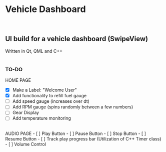 # Vehicle Dashboard
</br>

## UI build for a vehicle dashboard (SwipeView)

Written in Qt, QML and C++
</br>
</br>

### TO-DO
HOME PAGE
- [X] Make a Label: "Welcome User"
- [X] Add functionality to refill fuel gauge
- [ ] Add speed gauge  (increases over dt)
- [ ] Add RPM gauge  (spins randomly between a few numbers)
- [ ] Gear Display
- [ ] Add temperature monitoring
</br>
AUDIO PAGE
- [ ] Play Button
- [ ] Pause Button
- [ ] Stop Button
- [ ] Resume Button
- [ ] Track play progress bar (Utilization of C++ Timer class)
- [ ] Volume Control
